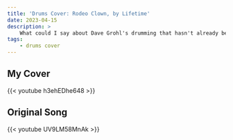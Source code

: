 ```yaml
---
title: 'Drums Cover: Rodeo Clown, by Lifetime'
date: 2023-04-15
description: >
    What could I say about Dave Grohl's drumming that hasn't already been said? This is a bird's-eye view of me playing drums to a legendary Foo Fighters song.
tags:
    - drums cover
---
```


## My Cover

{{< youtube h3ehEDhe648 >}}

## Original Song

{{< youtube UV9LM58MnAk >}}
